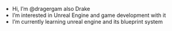 - Hi, I’m @dragergam also Drake
- I’m interested in Unreal Engine and game development with it
- I’m currently learning unreal engine and its blueprint system
